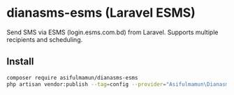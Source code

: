 # dianasms-esms (Laravel ESMS)

Send SMS via ESMS (login.esms.com.bd) from Laravel. Supports multiple recipients and scheduling.

## Install
```bash
composer require asifulmamun/dianasms-esms
php artisan vendor:publish --tag=config --provider="Asifulmamun\DianasmsEsms\EsmsServiceProvider"
